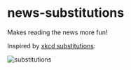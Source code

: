 news-substitutions
==================

Makes reading the news more fun!

Inspired by [xkcd substitutions](http://xkcd.com/1288/):

![substitutions](http://imgs.xkcd.com/comics/substitutions.png "INSIDE ELON MUSK'S NEW ATOMIC CAT")
